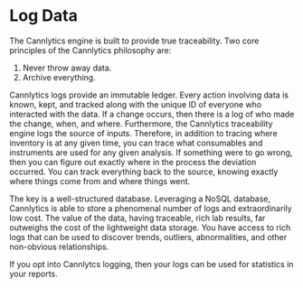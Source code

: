 # Log Data

The Cannlytics engine is built to provide true traceability. Two core principles of the Cannlytics philosophy are:

1. Never throw away data.
2. Archive everything.

Cannlytics logs provide an immutable ledger. Every action involving data is known, kept, and tracked along with the unique ID of everyone who interacted with the data. If a change occurs, then there is a log of who made the change, when, and where. Furthermore, the Cannlytics traceability engine logs the source of inputs. Therefore, in addition to tracing where inventory is at any given time, you can trace what consumables and instruments are used for any given analysis. If something were to go wrong, then you can figure out exactly where in the process the deviation occurred. You can track everything back to the source, knowing exactly where things come from and where things went.

The key is a well-structured database. Leveraging a NoSQL database, Cannlytics is able to store a phenomenal number of logs and extraordinarily low cost. The value of the data, having traceable, rich lab results, far outweighs the cost of the lightweight data storage. You have access to rich logs that can be used to discover trends, outliers, abnormalities, and other non-obvious relationships.

If you opt into Cannlytcs logging, then your logs can be used for statistics in your reports.
